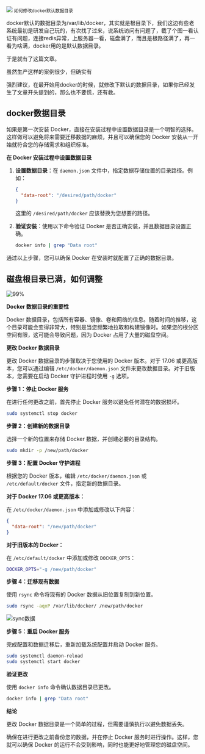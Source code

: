 <img src="/assets/image/240705-docker-data-1.png">
<small>如何修改docker默认数据目录</small>

docker默认的数据目录为/var/lib/docker，其实就是根目录下，我们这边有些老系统最初是研发自己玩的，有次找了过来，说系统访问有问题了，截了个图一看认证有问题，连接redis异常，上服务器一看，磁盘满了，而且是根路径满了，再一看为啥满，docker用的是默认数据目录。

于是就有了这篇文章。

虽然生产这样的案例很少，但确实有

强烈建议，在最开始用docker的时候，就修改下默认的数据目录，如果你已经发生了文章开头提到的，那么也不要慌，还有救。

## docker数据目录

如果是第一次安装 Docker，直接在安装过程中设置数据目录是一个明智的选择。这样做可以避免将来需要迁移数据的麻烦，并且可以确保您的 Docker 安装从一开始就符合您的存储需求和组织标准。

**在 Docker 安装过程中设置数据目录**

1. **设置数据目录**：在 `daemon.json` 文件中，指定数据存储位置的目录路径。例如：

   ```json
   {
     "data-root": "/desired/path/docker"
   }
   ```

   这里的 `/desired/path/docker` 应该替换为您想要的路径。

2. **验证安装**：使用以下命令验证 Docker 是否正确安装，并且数据目录设置正确。

   ```bash
   docker info | grep "Data root"
   ```

通过以上步骤，您可以确保 Docker 在安装时就配置了正确的数据目录。

## 磁盘根目录已满，如何调整

![99%](/assets/image/240705-docker-data.png) 


**Docker 数据目录的重要性**

Docker 数据目录，包括所有容器、镜像、卷和网络的信息。随着时间的推移，这个目录可能会变得非常大，特别是当您频繁地拉取和构建镜像时。如果您的根分区空间有限，这可能会导致问题，因为 Docker 占用了大量的磁盘空间。

**更改 Docker 数据目录**

更改 Docker 数据目录的步骤取决于您使用的 Docker 版本。对于 17.06 或更高版本，您可以通过编辑 `/etc/docker/daemon.json` 文件来更改数据目录。对于旧版本，您需要在启动 Docker 守护进程时使用 `-g` 选项。

**步骤 1：停止 Docker 服务**

在进行任何更改之前，首先停止 Docker 服务以避免任何潜在的数据损坏。

```bash
sudo systemctl stop docker
```

**步骤 2：创建新的数据目录**

选择一个新的位置来存储 Docker 数据，并创建必要的目录结构。

```bash
sudo mkdir -p /new/path/docker
```

**步骤 3：配置 Docker 守护进程**

根据您的 Docker 版本，编辑 `/etc/docker/daemon.json` 或 `/etc/default/docker` 文件，指定新的数据目录。

**对于 Docker 17.06 或更高版本：**

在 `/etc/docker/daemon.json` 中添加或修改以下内容：

```json
{
  "data-root": "/new/path/docker"
}
```

**对于旧版本的 Docker：**

在 `/etc/default/docker` 中添加或修改 `DOCKER_OPTS`：

```bash
DOCKER_OPTS="-g /new/path/docker"
```

**步骤 4：迁移现有数据**

使用 `rsync` 命令将现有的 Docker 数据从旧位置复制到新位置。

```bash
sudo rsync -aqxP /var/lib/docker/ /new/path/docker
```

![sync数据](/assets/image/240705-docker-data-1.png)



**步骤 5：重启 Docker 服务**

完成配置和数据迁移后，重新加载系统配置并启动 Docker 服务。

```bash
sudo systemctl daemon-reload
sudo systemctl start docker
```

**验证更改**

使用 `docker info` 命令确认数据目录已更改。

```bash
docker info | grep "Data root"
```

**结论**

更改 Docker 数据目录是一个简单的过程，但需要谨慎执行以避免数据丢失。

确保在进行更改之前备份您的数据，并在停止 Docker 服务时进行操作。这样，您就可以确保 Docker 的运行不会受到影响，同时也能更好地管理您的磁盘空间。





